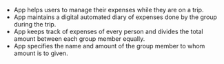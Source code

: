- App helps users to manage their expenses while they are on a trip.
- App maintains a digital automated diary of expenses done by the group during the trip.
- App keeps track of expenses of every person and divides the total amount between each group member equally.
- App specifies the name and amount of the group member to whom amount is to given.
